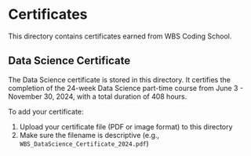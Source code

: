 # Certificates

This directory contains certificates earned from WBS Coding School.

## Data Science Certificate

The Data Science certificate is stored in this directory. It certifies the completion of the 24-week Data Science part-time course from June 3 - November 30, 2024, with a total duration of 408 hours.

To add your certificate:
1. Upload your certificate file (PDF or image format) to this directory
2. Make sure the filename is descriptive (e.g., `WBS_DataScience_Certificate_2024.pdf`)